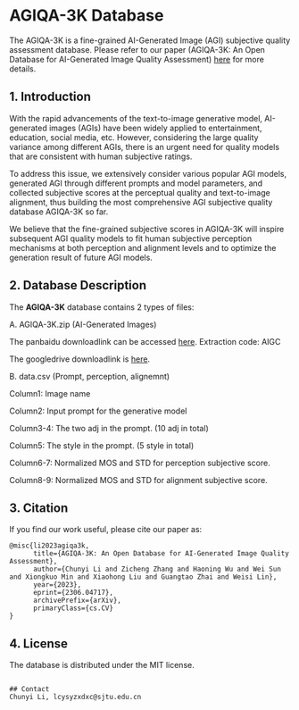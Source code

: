 
# AGIQA-3K Database

The AGIQA-3K is a fine-grained AI-Generated Image (AGI) subjective quality assessment database. Please refer to our paper (AGIQA-3K: An Open Database for AI-Generated Image Quality Assessment) [here](https://arxiv.org/abs/2306.04717) for more details.

## 1. Introduction

With the rapid advancements of the text-to-image generative model, AI-generated images (AGIs) have been widely applied to entertainment, education, social media, etc. However, considering the large quality variance among different AGIs, there is an urgent need for quality models that are consistent with human subjective ratings. 

To address this issue, we extensively consider various popular AGI models, generated AGI through different prompts and model parameters, and collected subjective scores at the perceptual quality and text-to-image alignment, thus building the most comprehensive AGI subjective quality database AGIQA-3K so far. 

We believe that the fine-grained subjective scores in AGIQA-3K will inspire subsequent AGI quality models to fit human subjective perception mechanisms at both perception and alignment levels and to optimize the generation result of future AGI models.

## 2. Database Description

The **AGIQA-3K** database contains 2 types of files:

A. AGIQA-3K.zip (AI-Generated Images)

The panbaidu downloadlink can be accessed [here](https://pan.baidu.com/s/1_Cz9-aSzUDP-aEl3siIj6g). Extraction code: AIGC

The googledrive downloadlink is [here](https://drive.google.com/file/d/1ObuOZ6YZqZuxe4oRlaf3kdOBlTRg2GE4/view?usp=sharing).

B. data.csv (Prompt, perception, alignemnt)

Column1: Image name

Column2: Input prompt for the generative model

Column3-4: The two adj in the prompt. (10 adj in total)

Column5: The style in the prompt. (5 style in total)

Column6-7: Normalized MOS and STD for perception subjective score.

Column8-9: Normalized MOS and STD for alignment subjective score.


## 3. Citation

If you find our work useful, please cite our paper as:
```
@misc{li2023agiqa3k,
      title={AGIQA-3K: An Open Database for AI-Generated Image Quality Assessment}, 
      author={Chunyi Li and Zicheng Zhang and Haoning Wu and Wei Sun and Xiongkuo Min and Xiaohong Liu and Guangtao Zhai and Weisi Lin},
      year={2023},
      eprint={2306.04717},
      archivePrefix={arXiv},
      primaryClass={cs.CV}
}
```

## 4. License

The database is distributed under the MIT license.
```

## Contact
Chunyi Li, lcysyzxdxc@sjtu.edu.cn
